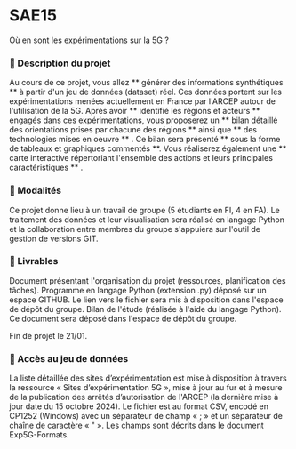 # SAE15
Où en sont les expérimentations sur la 5G ?


### 📁 Description du projet

Au cours de ce projet, vous allez ** générer des informations synthétiques ** à partir d'un jeu de données (dataset) réel. Ces données portent sur les expérimentations menées actuellement en France par l'ARCEP autour de l'utilisation de la 5G.
Après avoir ** identifié les régions et acteurs ** engagés dans ces expérimentations, vous proposerez un ** bilan détaillé des orientations prises par chacune des régions ** ainsi que ** des technologies mises en oeuvre ** . Ce bilan sera présenté ** sous la forme de tableaux et graphiques commentés **.
Vous réaliserez également une ** carte interactive répertoriant l'ensemble des actions et leurs principales caractéristiques ** .


### 📁 Modalités

Ce projet donne lieu à un travail de groupe (5 étudiants en FI, 4 en FA).
Le traitement des données et leur visualisation sera réalisé en langage Python et la collaboration entre membres du groupe s'appuiera sur l'outil de gestion de versions GIT.


### 📁 Livrables

Document présentant l'organisation du projet (ressources, planification des tâches).
Programme en langage Python (extension .py) déposé sur un espace GITHUB. Le lien vers le fichier sera mis à disposition dans l'espace de dépôt du groupe.
Bilan de l'étude (réalisée à l'aide du langage Python). Ce document sera déposé dans l'espace de dépôt du groupe.

Fin de projet le 21/01.


### 📁 Accès au jeu de données

La liste détaillée des sites d’expérimentation est mise à disposition à travers la ressource « Sites d’expérimentation 5G », mise à jour au fur et à mesure de la publication des arrêtés d’autorisation de l'ARCEP (la dernière mise à jour date du 15 octobre 2024). Le fichier est au format CSV, encodé en CP1252 (Windows) avec un séparateur de champ « ; » et un séparateur de chaîne de caractère « " ». Les champs sont décrits dans le document Exp5G-Formats.
